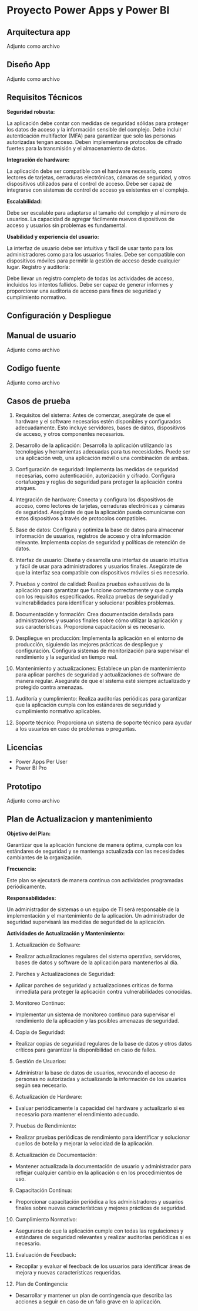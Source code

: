 # Proyecto Power Apps y Power BI

## Arquitectura app
Adjunto como archivo

## Diseño App
Adjunto como archivo

## Requisitos Técnicos

**Seguridad robusta:**

La aplicación debe contar con medidas de seguridad sólidas para proteger los datos de acceso y la información sensible del complejo.
Debe incluir autenticación multifactor (MFA) para garantizar que solo las personas autorizadas tengan acceso.
Deben implementarse protocolos de cifrado fuertes para la transmisión y el almacenamiento de datos.



**Integración de hardware:**

La aplicación debe ser compatible con el hardware necesario, como lectores de tarjetas, cerraduras electrónicas, cámaras de seguridad, y otros dispositivos utilizados para el control de acceso.
Debe ser capaz de integrarse con sistemas de control de acceso ya existentes en el complejo.



**Escalabilidad:**


Debe ser escalable para adaptarse al tamaño del complejo y al número de usuarios.
La capacidad de agregar fácilmente nuevos dispositivos de acceso y usuarios sin problemas es fundamental.



**Usabilidad y experiencia del usuario:**

La interfaz de usuario debe ser intuitiva y fácil de usar tanto para los administradores como para los usuarios finales.
Debe ser compatible con dispositivos móviles para permitir la gestión de acceso desde cualquier lugar.
Registro y auditoría:

Debe llevar un registro completo de todas las actividades de acceso, incluidos los intentos fallidos.
Debe ser capaz de generar informes y proporcionar una auditoría de acceso para fines de seguridad y cumplimiento normativo.
## Configuración y Despliegue

## Manual de usuario
Adjunto como archivo

## Codigo fuente
Adjunto como archivo

## Casos de prueba
1. Requisitos del sistema:
Antes de comenzar, asegúrate de que el hardware y el software necesarios estén disponibles y configurados adecuadamente. Esto incluye servidores, bases de datos, dispositivos de acceso, y otros componentes necesarios.

2. Desarrollo de la aplicación:
Desarrolla la aplicación utilizando las tecnologías y herramientas adecuadas para tus necesidades. Puede ser una aplicación web, una aplicación móvil o una combinación de ambas.

3. Configuración de seguridad:
Implementa las medidas de seguridad necesarias, como autenticación, autorización y cifrado.
Configura cortafuegos y reglas de seguridad para proteger la aplicación contra ataques.

4. Integración de hardware:
Conecta y configura los dispositivos de acceso, como lectores de tarjetas, cerraduras electrónicas y cámaras de seguridad. Asegúrate de que la aplicación pueda comunicarse con estos dispositivos a través de protocolos compatibles.

5. Base de datos:
Configura y optimiza la base de datos para almacenar información de usuarios, registros de acceso y otra información relevante.
Implementa copias de seguridad y políticas de retención de datos.

6. Interfaz de usuario:
Diseña y desarrolla una interfaz de usuario intuitiva y fácil de usar para administradores y usuarios finales.
Asegúrate de que la interfaz sea compatible con dispositivos móviles si es necesario.

7. Pruebas y control de calidad:
Realiza pruebas exhaustivas de la aplicación para garantizar que funcione correctamente y que cumpla con los requisitos especificados.
Realiza pruebas de seguridad y vulnerabilidades para identificar y solucionar posibles problemas.

8. Documentación y formación:
Crea documentación detallada para administradores y usuarios finales sobre cómo utilizar la aplicación y sus características.
Proporciona capacitación si es necesario.

9. Despliegue en producción:
Implementa la aplicación en el entorno de producción, siguiendo las mejores prácticas de despliegue y configuración.
Configura sistemas de monitorización para supervisar el rendimiento y la seguridad en tiempo real.

10. Mantenimiento y actualizaciones:
Establece un plan de mantenimiento para aplicar parches de seguridad y actualizaciones de software de manera regular.
Asegúrate de que el sistema esté siempre actualizado y protegido contra amenazas.

11. Auditoría y cumplimiento:
Realiza auditorías periódicas para garantizar que la aplicación cumpla con los estándares de seguridad y cumplimiento normativo aplicables.

12. Soporte técnico:
Proporciona un sistema de soporte técnico para ayudar a los usuarios en caso de problemas o preguntas.

## Licencias
+ Power Apps Per User
+ Power BI Pro


## Prototipo
Adjunto como archivo


## Plan de Actualizacion y mantenimiento
**Objetivo del Plan:**

Garantizar que la aplicación funcione de manera óptima, cumpla con los estándares de seguridad y se mantenga actualizada con las necesidades cambiantes de la organización.


**Frecuencia:**

Este plan se ejecutará de manera continua con actividades programadas periódicamente.


**Responsabilidades:**

Un administrador de sistemas o un equipo de TI será responsable de la implementación y el mantenimiento de la aplicación.
Un administrador de seguridad supervisará las medidas de seguridad de la aplicación.


**Actividades de Actualización y Mantenimiento:**

1. Actualización de Software:

+ Realizar actualizaciones regulares del sistema operativo, servidores, bases de datos y software de la aplicación para mantenerlos al día.

2. Parches y Actualizaciones de Seguridad:

+ Aplicar parches de seguridad y actualizaciones críticas de forma inmediata para proteger la aplicación contra vulnerabilidades conocidas.

3. Monitoreo Continuo:

+ Implementar un sistema de monitoreo continuo para supervisar el rendimiento de la aplicación y las posibles amenazas de seguridad.

4. Copia de Seguridad:

+ Realizar copias de seguridad regulares de la base de datos y otros datos críticos para garantizar la disponibilidad en caso de fallos.

5. Gestión de Usuarios:

+ Administrar la base de datos de usuarios, revocando el acceso de personas no autorizadas y actualizando la información de los usuarios según sea necesario.

6. Actualización de Hardware:

+ Evaluar periódicamente la capacidad del hardware y actualizarlo si es necesario para mantener el rendimiento adecuado.

7. Pruebas de Rendimiento:

+ Realizar pruebas periódicas de rendimiento para identificar y solucionar cuellos de botella y mejorar la velocidad de la aplicación.

8. Actualización de Documentación:

+ Mantener actualizada la documentación de usuario y administrador para reflejar cualquier cambio en la aplicación o en los procedimientos de uso.

9. Capacitación Continua:

+ Proporcionar capacitación periódica a los administradores y usuarios finales sobre nuevas características y mejores prácticas de seguridad.

10. Cumplimiento Normativo:

+ Asegurarse de que la aplicación cumple con todas las regulaciones y estándares de seguridad relevantes y realizar auditorías periódicas si es necesario.

11. Evaluación de Feedback:

+ Recopilar y evaluar el feedback de los usuarios para identificar áreas de mejora y nuevas características requeridas.

12. Plan de Contingencia:

+ Desarrollar y mantener un plan de contingencia que describa las acciones a seguir en caso de un fallo grave en la aplicación.
